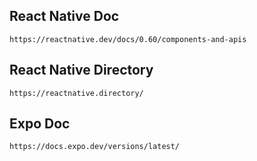 React Native Doc
---
```
https://reactnative.dev/docs/0.60/components-and-apis
```

React Native Directory
---
```
https://reactnative.directory/
```


Expo Doc
---
```
https://docs.expo.dev/versions/latest/
```